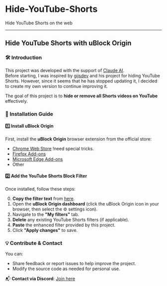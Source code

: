 # Hide-YouTube-Shorts
Hide YouTube Shorts on the web

---

## Hide YouTube Shorts with uBlock Origin  

### 🛠 Introduction  
This project was developed with the support of [Claude AI](https://claude.ai/).  
Before starting, I was inspired by [gijsdev](https://github.com/gijsdev) and his project for hiding YouTube Shorts. However, since it seems that he has stopped updating it, I decided to create my own version to continue improving it.  

The goal of this project is to **hide or remove all Shorts videos on YouTube** effectively.  

### 📌 Installation Guide  

#### 1️⃣ Install uBlock Origin  
First, install the **uBlock Origin** browser extension from the official store:  
- [Chrome Web Store](https://chromewebstore.google.com/detail/ublock-origin/cjpalhdlnbpafiamejdnhcphjbkeiagm) !need special tricks.
- [Firefox Add-ons](https://addons.mozilla.org/en-US/firefox/addon/ublock-origin/)
- [Microsoft Edge Add-ons](https://microsoftedge.microsoft.com/addons/detail/ublock-origin/odfafepnkmbhccpbejgmiehpchacaeak)
- Other

#### 2️⃣ Add the YouTube Shorts Block Filter  
Once installed, follow these steps:  

0. **Copy the filter text** from [here](https://github.com/CheemsGalaxy/Hide-YouTube-Shorts/blob/main/copy-me.txt).  
1. Open the **uBlock Origin dashboard** (click the uBlock Origin icon in your browser, then select the ⚙️ settings icon).  
2. Navigate to the **"My filters"** tab.  
3. **Delete** any existing YouTube Shorts filters (if applicable).  
4. **Paste** the enhanced filter provided by this project.  
5. Click **"Apply changes"** to save.  

### 💡 Contribute & Contact  
You can:  
- Share feedback or report issues to help improve the project.  
- Modify the source code as needed for personal use.  

📬 **Contact via Discord**: [Join here](https://discord.gg/auFWQS3d)  
